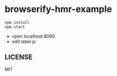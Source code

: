 # browserify-hmr-example

```
npm install
npm start
```

- open localhost:8080
- edit label.js

## LICENSE

MIT
